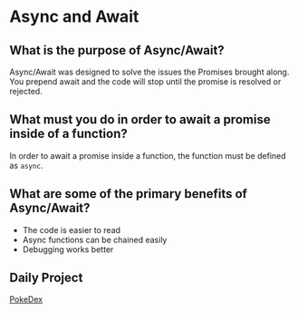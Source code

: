 # Async and Await

## What is the purpose of Async/Await?

Async/Await was designed to solve the issues the Promises brought along. You prepend await and the code will stop until the promise is resolved or rejected. 

## What must you do in order to await a promise inside of a function?

In order to await a promise inside a function, the function must be defined as ```async```. 

## What are some of the primary benefits of Async/Await?

* The code is easier to read
* Async functions can be chained easily
* Debugging works better

## Daily Project

[PokeDex](https://derekshain.github.io/PokeDex/)